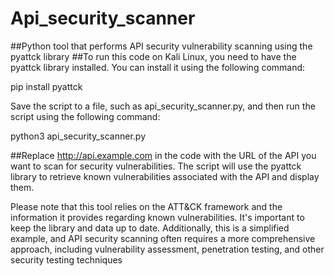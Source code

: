# Api_security_scanner
##Python tool that performs API security vulnerability scanning using the pyattck library
##To run this code on Kali Linux, you need to have the pyattck library installed. You can install it using the following command:

pip install pyattck


Save the script to a file, such as api_security_scanner.py, and then run the script using the following command:


python3 api_security_scanner.py


##Replace http://api.example.com in the code with the URL of the API you want to scan for security vulnerabilities. The script will use the pyattck library to retrieve known vulnerabilities associated with the API and display them.

Please note that this tool relies on the ATT&CK framework and the information it provides regarding known vulnerabilities. It's important to keep the library and data up to date. Additionally, this is a simplified example, 
and API security scanning often requires a more comprehensive approach, including vulnerability assessment, penetration testing,
and other security testing techniques
